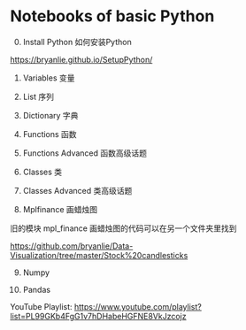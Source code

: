 # Notebooks of basic Python 

0. Install Python 如何安装Python

https://bryanlie.github.io/SetupPython/


1. Variables 变量

2. List 序列

3. Dictionary 字典

4. Functions 函数

5. Functions Advanced 函数高级话题

6. Classes 类

7. Classes Advanced 类高级话题

8. Mplfinance 画蜡烛图

旧的模块 mpl_finance 画蜡烛图的代码可以在另一个文件夹里找到

https://github.com/bryanlie/Data-Visualization/tree/master/Stock%20candlesticks

9. Numpy

10. Pandas 

YouTube Playlist: https://www.youtube.com/playlist?list=PL99GKb4FgG1v7hDHabeHGFNE8VkJzcojz
